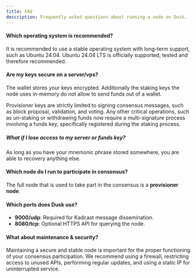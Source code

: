 ```yaml
---
title: FAQ
description: Frequently asked questions about running a node on Dusk.
---
```


#### Which operating system is recommended?

It is recommended to use a stable operating system with long-term support, such as Ubuntu 24.04. Ubuntu 24.04 LTS is officially supported, tested and therefore recommended.

#### Are my keys secure on a server/vps?

The wallet stores your keys encrypted. Additionally the staking keys the node uses in-memory do not allow to send funds out of a wallet.

Provisioner keys are strictly limited to signing consensus messages, such as block proposal, validation, and voting. Any other critical operations, such as un-staking or withdrawing funds now require a multi-signature process involving a funds key, specifically registered during the staking process.

##### What if I lose access to my server or funds key?

As long as you have your mnemonic phrase stored somewhere, you are able to recovery anything else.

#### Which node do I run to participate in consensus?

The full node that is used to take part in the consensus is a **provisioner node**.

#### Which ports does Dusk use?

- **9000/udp**: Required for Kadcast message dissemination.
- **8080/tcp**: Optional HTTPS API for querying the node.

#### What about maintenance & security?

Maintaining a secure and stable node is important for the proper functioning of your consensus participation. We recommend using a firewall, restricting access to unused APIs, performing regular updates, and using a static IP for uninterrupted service.


